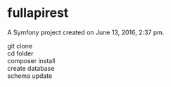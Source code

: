 fullapirest
===========

A Symfony project created on June 13, 2016, 2:37 pm.

git clone  
cd folder  
composer install  
create database  
schema update  
